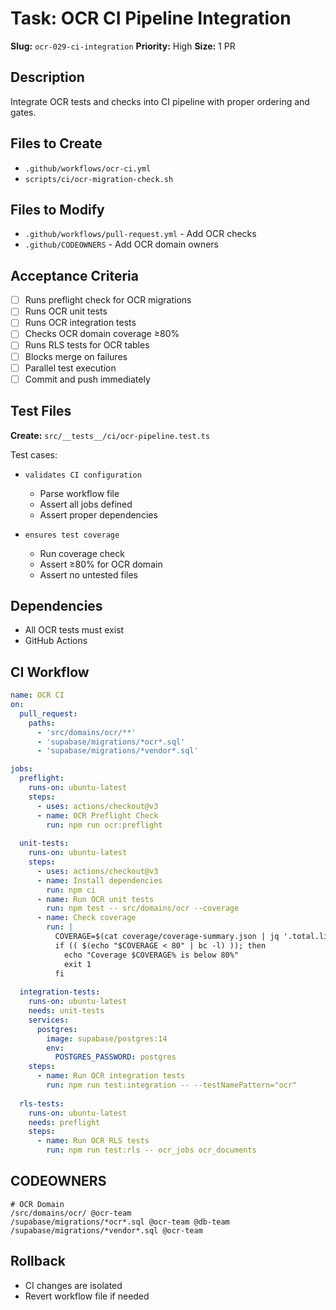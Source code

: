 # Task: OCR CI Pipeline Integration

**Slug:** `ocr-029-ci-integration`
**Priority:** High
**Size:** 1 PR

## Description
Integrate OCR tests and checks into CI pipeline with proper ordering and gates.

## Files to Create
- `.github/workflows/ocr-ci.yml`
- `scripts/ci/ocr-migration-check.sh`

## Files to Modify
- `.github/workflows/pull-request.yml` - Add OCR checks
- `.github/CODEOWNERS` - Add OCR domain owners

## Acceptance Criteria
- [ ] Runs preflight check for OCR migrations
- [ ] Runs OCR unit tests
- [ ] Runs OCR integration tests
- [ ] Checks OCR domain coverage ≥80%
- [ ] Runs RLS tests for OCR tables
- [ ] Blocks merge on failures
- [ ] Parallel test execution
- [ ] Commit and push immediately

## Test Files
**Create:** `src/__tests__/ci/ocr-pipeline.test.ts`

Test cases:
- `validates CI configuration`
  - Parse workflow file
  - Assert all jobs defined
  - Assert proper dependencies
  
- `ensures test coverage`
  - Run coverage check
  - Assert ≥80% for OCR domain
  - Assert no untested files

## Dependencies
- All OCR tests must exist
- GitHub Actions

## CI Workflow
```yaml
name: OCR CI
on:
  pull_request:
    paths:
      - 'src/domains/ocr/**'
      - 'supabase/migrations/*ocr*.sql'
      - 'supabase/migrations/*vendor*.sql'

jobs:
  preflight:
    runs-on: ubuntu-latest
    steps:
      - uses: actions/checkout@v3
      - name: OCR Preflight Check
        run: npm run ocr:preflight
        
  unit-tests:
    runs-on: ubuntu-latest
    steps:
      - uses: actions/checkout@v3
      - name: Install dependencies
        run: npm ci
      - name: Run OCR unit tests
        run: npm test -- src/domains/ocr --coverage
      - name: Check coverage
        run: |
          COVERAGE=$(cat coverage/coverage-summary.json | jq '.total.lines.pct')
          if (( $(echo "$COVERAGE < 80" | bc -l) )); then
            echo "Coverage $COVERAGE% is below 80%"
            exit 1
          fi
          
  integration-tests:
    runs-on: ubuntu-latest
    needs: unit-tests
    services:
      postgres:
        image: supabase/postgres:14
        env:
          POSTGRES_PASSWORD: postgres
    steps:
      - name: Run OCR integration tests
        run: npm run test:integration -- --testNamePattern="ocr"
        
  rls-tests:
    runs-on: ubuntu-latest
    needs: preflight
    steps:
      - name: Run OCR RLS tests
        run: npm run test:rls -- ocr_jobs ocr_documents
```

## CODEOWNERS
```
# OCR Domain
/src/domains/ocr/ @ocr-team
/supabase/migrations/*ocr*.sql @ocr-team @db-team
/supabase/migrations/*vendor*.sql @ocr-team
```

## Rollback
- CI changes are isolated
- Revert workflow file if needed